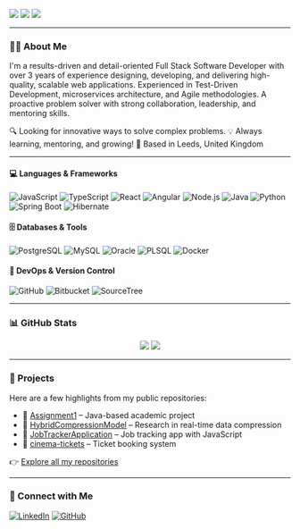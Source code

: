 <p align="left">
  <img src="https://visitcount.itsvg.in/api?id=NishadiGunasinghe&label=Total%20Views&color=6&icon=0" />
  <img src="https://visitcount.itsvg.in/api?id=NishadiGunasinghe&label=Today%20Views&color=6&icon=0&today=true" />
  <img src="https://visitcount.itsvg.in/api?id=NishadiGunasinghe&label=Unique%20Views&color=6&icon=0&pretty=true" />
</p>

---

### 👩‍💻 About Me

I'm a results-driven and detail-oriented Full Stack Software Developer with over 3 years of experience designing, developing, and delivering high-quality, scalable web applications. 
Experienced in Test-Driven Development, microservices architecture, and Agile methodologies. A proactive problem solver with strong collaboration, leadership, and mentoring skills.

🔍 Looking for innovative ways to solve complex problems. 💡 Always learning, mentoring, and growing! 📍 Based in Leeds, United Kingdom

---

#### 💻 Languages & Frameworks
![JavaScript](https://img.shields.io/badge/JavaScript-F7DF1E?style=flat&logo=javascript&logoColor=black)
![TypeScript](https://img.shields.io/badge/TypeScript-3178C6?style=flat&logo=typescript&logoColor=white)
![React](https://img.shields.io/badge/React-20232A?style=flat&logo=react)
![Angular](https://img.shields.io/badge/Angular-DD0031?style=flat&logo=angular&logoColor=white)
![Node.js](https://img.shields.io/badge/Node.js-339933?style=flat&logo=node-dot-js&logoColor=white)
![Java](https://img.shields.io/badge/Java-ED8B00?style=flat&logo=java&logoColor=white)
![Python](https://img.shields.io/badge/Python-3776AB?style=flat&logo=python&logoColor=white)
![Spring Boot](https://img.shields.io/badge/Spring%20Boot-6DB33F?style=flat&logo=spring-boot&logoColor=white)
![Hibernate](https://img.shields.io/badge/Hibernate-59666C?style=flat&logo=hibernate&logoColor=white)

#### 🗄️ Databases & Tools
![PostgreSQL](https://img.shields.io/badge/PostgreSQL-4169E1?style=flat&logo=postgresql&logoColor=white)
![MySQL](https://img.shields.io/badge/MySQL-4479A1?style=flat&logo=mysql&logoColor=white)
![Oracle](https://img.shields.io/badge/Oracle-F80000?style=flat&logo=oracle&logoColor=white)
![PLSQL](https://img.shields.io/badge/PLSQL-336791?style=flat)
![Docker](https://img.shields.io/badge/Docker-2496ED?style=flat&logo=docker&logoColor=white)

#### 🚀 DevOps & Version Control
![GitHub](https://img.shields.io/badge/GitHub-181717?style=flat&logo=github)
![Bitbucket](https://img.shields.io/badge/Bitbucket-0052CC?style=flat&logo=bitbucket&logoColor=white)
![SourceTree](https://img.shields.io/badge/SourceTree-0052CC?style=flat&logo=sourcetree&logoColor=white)

---

### 📊 GitHub Stats

<p align="center">
  <img src="https://github-readme-stats.vercel.app/api/top-langs/?username=NishadiGunasinghe&layout=compact" />
  <img src="https://github-readme-stats.vercel.app/api?username=NishadiGunasinghe&show_icons=true&theme=default" />
</p>

---

### 📁 Projects

Here are a few highlights from my public repositories:

- 🔹 [Assignment1](https://github.com/NishadiGunasinghe/Assignment1) – Java-based academic project
- 🔹 [HybridCompressionModel](https://github.com/NishadiGunasinghe/HybridCompressionModel) – Research in real-time data compression
- 🔹 [JobTrackerApplication](https://github.com/NishadiGunasinghe/JobTrackerApplication) – Job tracking app with JavaScript
- 🔹 [cinema-tickets](https://github.com/NishadiGunasinghe/cinema-tickets) – Ticket booking system

👉 [Explore all my repositories](https://github.com/NishadiGunasinghe?tab=repositories)

---

### 🤝 Connect with Me

[![LinkedIn](https://img.shields.io/badge/LinkedIn-blue?style=flat&logo=linkedin&logoColor=white)](https://www.linkedin.com/in/nishadi-gunasinghe/)
[![GitHub](https://img.shields.io/badge/GitHub-181717?style=flat&logo=github&logoColor=white)](https://github.com/NishadiGunasinghe)
